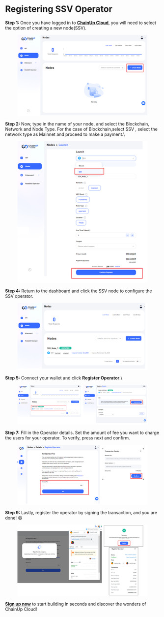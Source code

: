 # Registering SSV Operator

**Step 1:** Once you have logged in to [**ChainUp Cloud**](https://cloud.chainup.com/app/nodes), you will need to select the option of creating a new node(SSV).

<figure><img src="../../.gitbook/assets/image (55).png" alt=""><figcaption></figcaption></figure>

**Step 2:** Now, type in the name of your node, and select the Blockchain, Network and Node Type. For the case of Blockchain,select SSV , select the network type as Mainnet and proceed to make a payment.\


<figure><img src="../../.gitbook/assets/image (65).png" alt=""><figcaption></figcaption></figure>

**Step 4:** Return to the dashboard and click the SSV node to configure the SSV operator.

<figure><img src="../../.gitbook/assets/image (58).png" alt=""><figcaption></figcaption></figure>

**Step 5:** Connect your wallet and click **Register Operator**.\


<figure><img src="../../.gitbook/assets/image (62).png" alt=""><figcaption></figcaption></figure>

**Step 7:** Fill in the Operator details.  Set the amount of fee you want to charge the users for your operator. To verify, press next and confirm.&#x20;

<figure><img src="../../.gitbook/assets/image (63).png" alt=""><figcaption></figcaption></figure>

**Step 9:** Lastly, register the operator by signing the transaction, and you are done! :smile:

<figure><img src="../../.gitbook/assets/image (64).png" alt=""><figcaption></figcaption></figure>

[**Sign up now**](https://cloud.chainup.com/app/register) to start building in seconds and discover the wonders of ChainUp Cloud!
